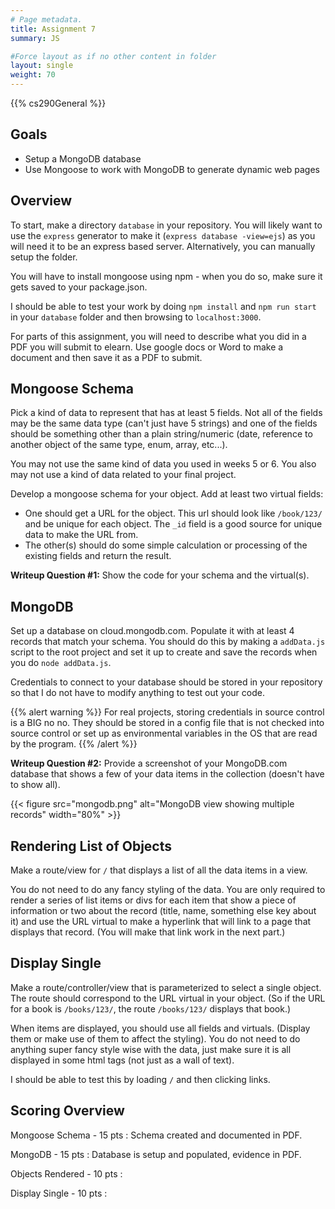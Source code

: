 ```yaml
---
# Page metadata.
title: Assignment 7
summary: JS

#Force layout as if no other content in folder
layout: single
weight: 70
---
```


{{% cs290General %}}

## Goals

* Setup a MongoDB database
* Use Mongoose to work with MongoDB to generate dynamic web pages

## Overview

To start, make a directory `database` in your repository. You will likely want to
use the `express` generator to make it (`express database -view=ejs`)
as you will need it to be an express based server. Alternatively, you can manually setup the folder.

You will have to install mongoose using npm - when you do so, make sure it gets saved to your
package.json.

I should be able to test your work by doing `npm install` and `npm run start` in your
`database` folder and then browsing to `localhost:3000`.

For parts of this assignment, you will need to describe what you did in a PDF you will
submit to elearn. Use google docs or Word to make a document and then save it as a PDF to submit.

## Mongoose Schema

Pick a kind of data to represent that has at least 5 fields. Not all of the fields may
be the same data type (can't just have 5 strings) and one of the fields should be something
other than a plain string/numeric (date, reference to another object of the same type,
enum, array, etc...).

You may not use the same kind of data you used in weeks 5 or 6. You also may not use a kind of
data related to your final project.

Develop a mongoose schema for your object. Add at least two virtual fields:

* One should get a URL for the object. This url should look like `/book/123/`
and be unique for each object. The `_id` field is a good source for unique data to make the URL from.
* The other(s) should do some simple calculation or processing of the existing
fields and return the result.

**Writeup Question #1:** Show the code for your schema and the virtual(s).

## MongoDB

Set up a database on cloud.mongodb.com. Populate it with at least 4 records that
match your schema. You should do this by making a `addData.js` script to the
root project and set it up to create and save the records when you do `node addData.js`.

Credentials to connect to your database should be stored in your repository so that
I do not have to modify anything to test out your code.

{{% alert warning %}}
For real projects, storing credentials in source control is a BIG no no. They should be
stored in a config file that is not checked into source control or set up as environmental
variables in the OS that are read by the program.
{{% /alert %}}

**Writeup Question #2:** Provide a screenshot of your MongoDB.com database that shows a few
of your data items in the collection (doesn't have to show all).

{{< figure src="mongodb.png" alt="MongoDB view showing multiple records" width="80%" >}}

## Rendering List of Objects

Make a route/view for `/` that displays a list of all the data items in a view.

You do not need to do any fancy styling of the data. You are only required to render a series
of list items or divs for each item that show a piece of information or two
about the record (title, name, something else key about it) and use the URL virtual
to make a hyperlink that will link to a page that displays that record. (You will make that
link work in the next part.)

## Display Single

Make a route/controller/view that is parameterized to select a single object. The route should
correspond to the URL virtual in your object. (So if the URL for a book is `/books/123/`, the
route `/books/123/` displays that book.)

When items are displayed, you should use all fields and virtuals. (Display them or make use of
them to affect the styling). You do not need to do anything super fancy style wise with the data,
just make sure it is all displayed in some html tags (not just as a wall of text).

I should be able to test this by loading `/` and then clicking links.

## Scoring Overview

Mongoose Schema - 15 pts
:  Schema created and documented in PDF.

MongoDB - 15 pts
:  Database is setup and populated, evidence in PDF.

Objects Rendered - 10 pts
:  

Display Single - 10 pts
:  
